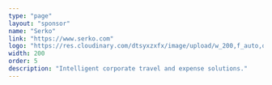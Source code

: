 ```yaml
---
type: "page"
layout: "sponsor"
name: "Serko"
link: "https://www.serko.com"
logo: "https://res.cloudinary.com/dtsyxzxfx/image/upload/w_200,f_auto,q_auto/v1577987547/2020/serko.png"
width: 200
order: 5
description: "Intelligent corporate travel and expense solutions."
---
```

